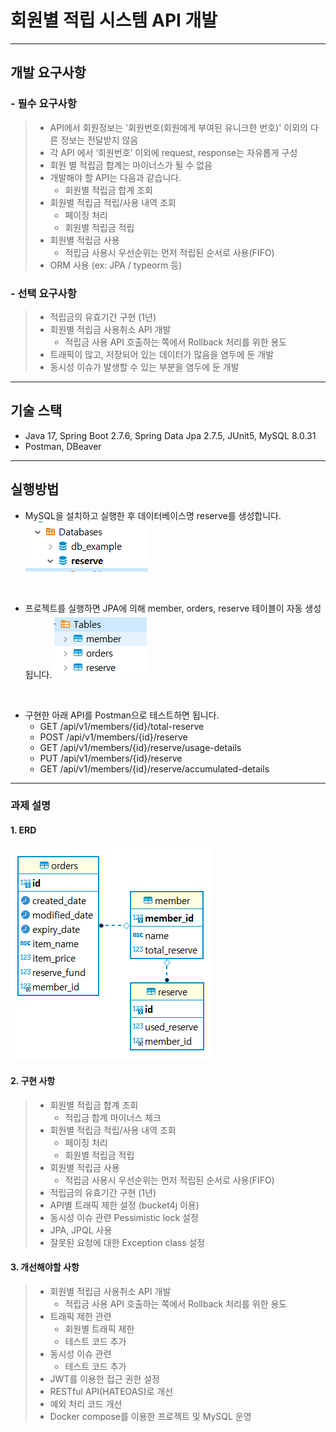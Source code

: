 # 회원별 적립 시스템 API 개발

---
## 개발 요구사항

### - 필수 요구사항
> - API에서 회원정보는 '회원번호(회원에게 부여된 유니크한 번호)' 이외의 다른 정보는 전달받지 않음
> - 각 API 에서 ‘회원번호’ 이외에 request, response는 자유롭게 구성
> - 회원 별 적립금 합계는 마이너스가 될 수 없음
> - 개발해야 할 API는 다음과 같습니다.
  >   - 회원별 적립금 합계 조회
> - 회원별 적립금 적립/사용 내역 조회
  >   - 페이징 처리
  >   - 회원별 적립금 적립
> - 회원별 적립금 사용
  >   - 적립금 사용시 우선순위는 먼저 적립된 순서로 사용(FIFO)
> - ORM 사용 (ex: JPA / typeorm 등)

### - 선택 요구사항

> - 적립금의 유효기간 구현 (1년)
> - 회원별 적립금 사용취소 API 개발
  >   - 적립금 사용 API 호출하는 쪽에서 Rollback 처리를 위한 용도
> - 트래픽이 많고, 저장되어 있는 데이터가 많음을 염두에 둔 개발
> - 동시성 이슈가 발생할 수 있는 부분을 염두에 둔 개발

---
## 기술 스택
- Java 17, Spring Boot 2.7.6, Spring Data Jpa 2.7.5, JUnit5, MySQL 8.0.31
- Postman, DBeaver
---

## 실행방법

- MySQL을 설치하고 실행한 후 데이터베이스명 reserve를 생성합니다.
![database](./image/database.PNG)

<br/>

- 프로젝트를 실행하면 JPA에 의해 member, orders, reserve 테이블이 자동 생성됩니다.
![tables](./image/tables.PNG)

<br/>

- 구현한 아래 API를 Postman으로 테스트하면 됩니다.
  - GET  /api/v1/members/{id}/total-reserve
  - POST /api/v1/members/{id}/reserve
  - GET  /api/v1/members/{id}/reserve/usage-details
  - PUT  /api/v1/members/{id}/reserve
  - GET  /api/v1/members/{id}/reserve/accumulated-details

---
### 과제 설명
#### 1. ERD
![erd](./image/erd.PNG)

#### 2. 구현 사항
> - 회원별 적립금 합계 조회
  >   - 적립금 합계 마이너스 체크
> - 회원별 적립금 적립/사용 내역 조회
  >   - 페이징 처리
  >   - 회원별 적립금 적립
> - 회원별 적립금 사용
  >   - 적립금 사용시 우선순위는 먼저 적립된 순서로 사용(FIFO)
> - 적립금의 유효기간 구현 (1년)
> - API별 트래픽 제한 설정 (bucket4j 이용) 
> - 동시성 이슈 관련 Pessimistic lock 설정
> - JPA, JPQL 사용
> - 잘못된 요청에 대한 Exception class 설정

#### 3. 개선해야할 사항
> - 회원별 적립금 사용취소 API 개발
  >   - 적립금 사용 API 호출하는 쪽에서 Rollback 처리를 위한 용도
> - 트래픽 제한 관련
  >   - 회원별 트래픽 제한
  >   - 테스트 코드 추가
> - 동시성 이슈 관련
  >   - 테스트 코드 추가
> - JWT를 이용한 접근 권한 설정
> - RESTful API(HATEOAS)로 개선
> - 예외 처리 코드 개선
> - Docker compose를 이용한 프로젝트 및 MySQL 운영
